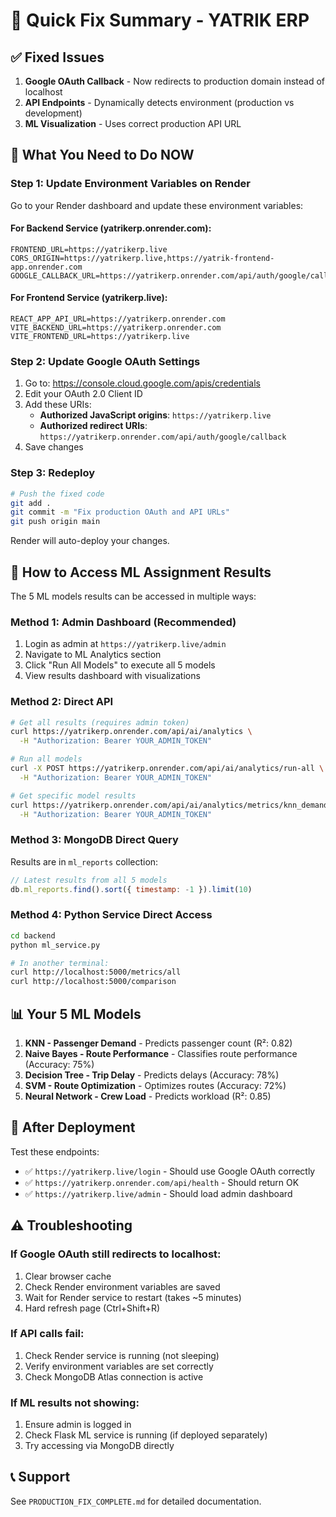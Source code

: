 # 🚀 Quick Fix Summary - YATRIK ERP

## ✅ Fixed Issues

1. **Google OAuth Callback** - Now redirects to production domain instead of localhost
2. **API Endpoints** - Dynamically detects environment (production vs development)
3. **ML Visualization** - Uses correct production API URL

## 📝 What You Need to Do NOW

### Step 1: Update Environment Variables on Render

Go to your Render dashboard and update these environment variables:

#### For Backend Service (yatrikerp.onrender.com):
```
FRONTEND_URL=https://yatrikerp.live
CORS_ORIGIN=https://yatrikerp.live,https://yatrik-frontend-app.onrender.com
GOOGLE_CALLBACK_URL=https://yatrikerp.onrender.com/api/auth/google/callback
```

#### For Frontend Service (yatrikerp.live):
```
REACT_APP_API_URL=https://yatrikerp.onrender.com
VITE_BACKEND_URL=https://yatrikerp.onrender.com
VITE_FRONTEND_URL=https://yatrikerp.live
```

### Step 2: Update Google OAuth Settings

1. Go to: https://console.cloud.google.com/apis/credentials
2. Edit your OAuth 2.0 Client ID
3. Add these URIs:
   - **Authorized JavaScript origins**: `https://yatrikerp.live`
   - **Authorized redirect URIs**: `https://yatrikerp.onrender.com/api/auth/google/callback`
4. Save changes

### Step 3: Redeploy

```bash
# Push the fixed code
git add .
git commit -m "Fix production OAuth and API URLs"
git push origin main
```

Render will auto-deploy your changes.

## 🎯 How to Access ML Assignment Results

The 5 ML models results can be accessed in multiple ways:

### Method 1: Admin Dashboard (Recommended)
1. Login as admin at `https://yatrikerp.live/admin`
2. Navigate to ML Analytics section
3. Click "Run All Models" to execute all 5 models
4. View results dashboard with visualizations

### Method 2: Direct API
```bash
# Get all results (requires admin token)
curl https://yatrikerp.onrender.com/api/ai/analytics \
  -H "Authorization: Bearer YOUR_ADMIN_TOKEN"

# Run all models
curl -X POST https://yatrikerp.onrender.com/api/ai/analytics/run-all \
  -H "Authorization: Bearer YOUR_ADMIN_TOKEN"

# Get specific model results
curl https://yatrikerp.onrender.com/api/ai/analytics/metrics/knn_demand_prediction \
  -H "Authorization: Bearer YOUR_ADMIN_TOKEN"
```

### Method 3: MongoDB Direct Query
Results are in `ml_reports` collection:
```javascript
// Latest results from all 5 models
db.ml_reports.find().sort({ timestamp: -1 }).limit(10)
```

### Method 4: Python Service Direct Access
```bash
cd backend
python ml_service.py

# In another terminal:
curl http://localhost:5000/metrics/all
curl http://localhost:5000/comparison
```

## 📊 Your 5 ML Models

1. **KNN - Passenger Demand** - Predicts passenger count (R²: 0.82)
2. **Naive Bayes - Route Performance** - Classifies route performance (Accuracy: 75%)
3. **Decision Tree - Trip Delay** - Predicts delays (Accuracy: 78%)
4. **SVM - Route Optimization** - Optimizes routes (Accuracy: 72%)
5. **Neural Network - Crew Load** - Predicts workload (R²: 0.85)

## 🎉 After Deployment

Test these endpoints:
- ✅ `https://yatrikerp.live/login` - Should use Google OAuth correctly
- ✅ `https://yatrikerp.onrender.com/api/health` - Should return OK
- ✅ `https://yatrikerp.live/admin` - Should load admin dashboard

## ⚠️ Troubleshooting

### If Google OAuth still redirects to localhost:
1. Clear browser cache
2. Check Render environment variables are saved
3. Wait for Render service to restart (takes ~5 minutes)
4. Hard refresh page (Ctrl+Shift+R)

### If API calls fail:
1. Check Render service is running (not sleeping)
2. Verify environment variables are set correctly
3. Check MongoDB Atlas connection is active

### If ML results not showing:
1. Ensure admin is logged in
2. Check Flask ML service is running (if deployed separately)
3. Try accessing via MongoDB directly

## 📞 Support

See `PRODUCTION_FIX_COMPLETE.md` for detailed documentation.

